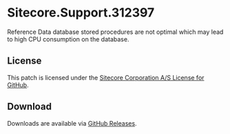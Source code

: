 # Sitecore.Support.312397
Reference Data database stored procedures are not optimal which may lead to high CPU consumption on the database.

## License  
This patch is licensed under the [Sitecore Corporation A/S License for GitHub](https://github.com/sitecoresupport/Sitecore.Support.312397/blob/master/LICENSE).  

## Download  
Downloads are available via [GitHub Releases](https://github.com/sitecoresupport/Sitecore.Support.312397/releases).  
